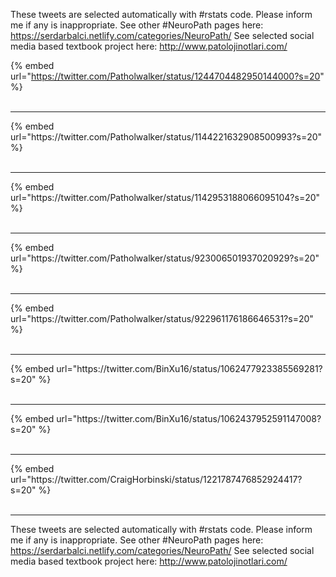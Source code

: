 

These tweets are selected automatically with #rstats code. Please inform me if any is inappropriate.
See other #NeuroPath pages here: https://serdarbalci.netlify.com/categories/NeuroPath/ 
See selected social media based textbook project here: http://www.patolojinotlari.com/

{% embed url="https://twitter.com/Patholwalker/status/1244704482950144000?s=20" %}<br>
<br>
<hr>
{% embed url="https://twitter.com/Patholwalker/status/1144221632908500993?s=20" %}<br>
<br>
<hr>
{% embed url="https://twitter.com/Patholwalker/status/1142953188066095104?s=20" %}<br>
<br>
<hr>
{% embed url="https://twitter.com/Patholwalker/status/923006501937020929?s=20" %}<br>
<br>
<hr>
{% embed url="https://twitter.com/Patholwalker/status/922961176186646531?s=20" %}<br>
<br>
<hr>
{% embed url="https://twitter.com/BinXu16/status/1062477923385569281?s=20" %}<br>
<br>
<hr>
{% embed url="https://twitter.com/BinXu16/status/1062437952591147008?s=20" %}<br>
<br>
<hr>
{% embed url="https://twitter.com/CraigHorbinski/status/1221787476852924417?s=20" %}<br>
<br>
<hr>


These tweets are selected automatically with #rstats code. Please inform me if any is inappropriate.
See other #NeuroPath pages here: https://serdarbalci.netlify.com/categories/NeuroPath/ 
See selected social media based textbook project here: http://www.patolojinotlari.com/
